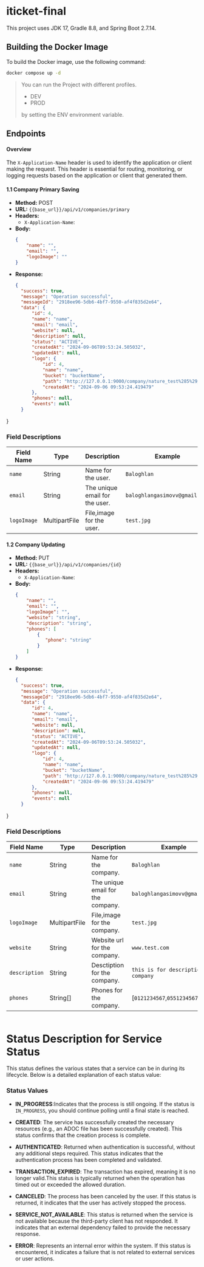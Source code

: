 # iticket-final

This project uses JDK 17, Gradle 8.8, and Spring Boot 2.7.14.

## Building the Docker Image

To build the Docker image, use the following command:



```bash
docker compose up -d
```

>You can run the Project with different profiles.
>* DEV 
>* PROD
>
> by setting the ENV environment variable.

## Endpoints

#### Overview
The `X-Application-Name` header is used to identify the application or client making the request. This header is essential for routing, monitoring, or logging requests based on the application or client that generated them.

#### 1.1  Company Primary Saving


- **Method:** POST
- **URL:** `{{base_url}}/api/v1/companies/primary`
- **Headers:**
    - `X-Application-Name`: 
- **Body:**
  ```json
  {
      "name": "",
      "email": "",
      "logoImage": ""
  }
- **Response:**
  ```json
  {
    "success": true,
    "message": "Operation successful",
    "messageId": "2918ee96-5db6-4bf7-9550-af4f835d2e64",
    "data": {
        "id": 4,
        "name": "name",
        "email": "email",
        "website": null,
        "description": null,
        "status": "ACTIVE",
        "createdAt": "2024-09-06T09:53:24.505032",
        "updatedAt": null,
        "logo": {
            "id": 4,
            "name": "name",
            "bucket": "bucketName",
            "path": "http://127.0.0.1:9000/company/nature_test%285%29_20240906_095323.jpg?X-Amz-Algorithm=AWS4-HMAC-SHA256&X-Amz-Credential=baloghlan%2F20240906%2Fus-east-1%2Fs3%2Faws4_request&X-Amz-Date=20240906T055324Z&X-Amz-Expires=36000&X-Amz-SignedHeaders=host&X-Amz-Signature=0fbef786bbcbdd755fc8c0033ab0e164a134fd783523d4953c476665b523aa16",
            "createdAt": "2024-09-06 09:53:24.419479"
        },
        "phones": null,
        "events": null
    }
}
### Field Descriptions

| Field Name           | Type          | Description                    | Example                       | Mandatory |
|----------------------|---------------|--------------------------------|-------------------------------|-----------|
| `name`               | String        | Name for the user.             | `Baloghlan`                   | Yes       |
| `email`              | String        | The unique email for the user. | `baloghlangasimovv@gmail.com` | Yes       |
| `logoImage`          | MultipartFile | File,image for the user.       | `test.jpg`                    | Yes       |


#### 1.2  Company Updating


- **Method:** PUT
- **URL:** `{{base_url}}/api/v1/companies/{id}`
- **Headers:**
  - `X-Application-Name`:
- **Body:**
  ```json
  {
      "name": "",
      "email": "",
      "logoImage": "",
      "website": "string",
      "description": "string",
      "phones": [
          {
             "phone": "string"
          }
      ]
  }
- **Response:**
  ```json
  {
    "success": true,
    "message": "Operation successful",
    "messageId": "2918ee96-5db6-4bf7-9550-af4f835d2e64",
    "data": {
        "id": 4,
        "name": "name",
        "email": "email",
        "website": null,
        "description": null,
        "status": "ACTIVE",
        "createdAt": "2024-09-06T09:53:24.505032",
        "updatedAt": null,
        "logo": {
            "id": 4,
            "name": "name",
            "bucket": "bucketName",
            "path": "http://127.0.0.1:9000/company/nature_test%285%29_20240906_095323.jpg?X-Amz-Algorithm=AWS4-HMAC-SHA256&X-Amz-Credential=baloghlan%2F20240906%2Fus-east-1%2Fs3%2Faws4_request&X-Amz-Date=20240906T055324Z&X-Amz-Expires=36000&X-Amz-SignedHeaders=host&X-Amz-Signature=0fbef786bbcbdd755fc8c0033ab0e164a134fd783523d4953c476665b523aa16",
            "createdAt": "2024-09-06 09:53:24.419479"
        },
        "phones": null,
        "events": null
    }
}
### Field Descriptions

| Field Name    | Type          | Description                       | Example                               | Mandatory |
|---------------|---------------|-----------------------------------|---------------------------------------|-----------|
| `name`        | String        | Name for the company.             | `Baloghlan`                           | Yes       |
| `email`       | String        | The unique email for the company. | `baloghlangasimovv@gmail.com`         | Yes       |
| `logoImage`   | MultipartFile | File,image for the company.       | `test.jpg`                            | Yes       |
| `website`     | String        | Website url for the company.      | `www.test.com`                        | No        |
| `description` | String        | Desctiption for the company.      | `this is for description for company` | No        |
| `phones`      | String[]      | Phones for the company.           | [`0121234567`,`0551234567`]           | No        |

  ```

  ```
  
  


# Status Description for Service Status

This status defines the various states that a service can be in during its lifecycle. 
Below is a detailed explanation of each status value:

### Status Values

- **IN_PROGRESS**:Indicates that the process is still ongoing. If the status is `IN_PROGRESS`, you should continue polling until a final state is reached.

- **CREATED**: The service has successfully created the necessary resources (e.g., an ADOC file has been successfully created). This status confirms that the creation process is complete.

- **AUTHENTICATED**: Returned when authentication is successful, without any additional steps required. This status indicates that the authentication process has been completed and validated.

- **TRANSACTION_EXPIRED**: The transaction has expired, meaning it is no longer valid.This status is typically returned when the operation has timed out or exceeded the allowed duration.

- **CANCELED**: The process has been canceled by the user. If this status is returned, it indicates that the user has actively stopped the process.

- **SERVICE_NOT_AVAILABLE**: This status is returned when the service is not available because the third-party client has not responded. It indicates that an external dependency failed to provide the necessary response.

- **ERROR**: Represents an internal error within the system. If this status is encountered, it indicates a failure that is not related to external services or user actions.
